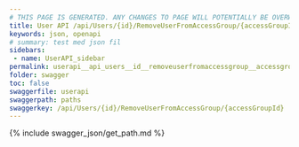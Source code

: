 ```yaml
---
# THIS PAGE IS GENERATED. ANY CHANGES TO PAGE WILL POTENTIALLY BE OVERWRITTEN.
title: User API /api/Users/{id}/RemoveUserFromAccessGroup/{accessGroupId}
keywords: json, openapi
# summary: test med json fil
sidebars: 
 - name: UserAPI_sidebar
permalink: userapi__api_users__id__removeuserfromaccessgroup__accessgroupid_.html
folder: swagger
toc: false
swaggerfile: userapi
swaggerpath: paths
swaggerkey: /api/Users/{id}/RemoveUserFromAccessGroup/{accessGroupId}
---
```

{% include swagger_json/get_path.md %}
